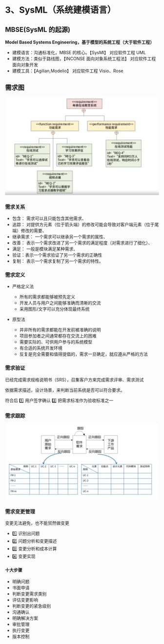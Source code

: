 # 3、SysML（系统建模语言）

## MBSE(SysML 的起源)

**Model Based Systems Engineering，基于模型的系统工程（大于软件工程）**

- 建模语言：沟通标准化，MBSE 的核心。【SysMl】 对应软件工程 UML
- 建模方法：类似于路线图，【INCONSE 面向对象系统工程法】 对应软件工程面向对象开发
- 建模工具：【Agilian,Modelio】 对应软件工程 Visio、Rose

## 需求图

<img src='/picture/软考/SysML/需求图.png'/>

### 需求关系

- 包含： 需求可以且只能包含其他需求、
- 追踪： 对提供方元素（位于箭头端）的修改可能会导致对客户端元素（位于尾端）修改的需要、
- 继承需求： 一个需求可以继承另一个需求的属性、
- 改善： 表示一个需求改进了另一个需求的满足程度（对需求进行了细化）、
- 满足： 一般是模块满足某种需求、
- 验证：表示一个需求验证了另一个需求的正确性
- 复制： 表示一个需求复制了另一个需求的特性。

### 需求定义

- 严格定义法

  - 所有的需求都能够被预先定义
  - 开发人员与用户之间能够准确而清晰的交流
  - 采用图形/文字可以充分体现最终系统

- 原型法

  - 并非所有的需求都能在开发前被准确的说明
  - 项目参加者之间通常都存在交流上的困难
  - 需要实际的、可供用户参与的系统模型
  - 有合适的系统开发环境
  - 反复是完全需要和值得提倡的，需求一旦确定，就应遵从严格的方法

### 需求验证

已经完成需求规格说明书（SRS），召集客户方来完成需求评审、需求测试

依据需求描述，设计场景，来判断当前系统是否可以符合要求。

符合后 1️⃣ 用户签字确认 2️⃣ 把需求标准作为验收标准之一

### 需求跟踪

<img src='/picture/软考/SysML/需求跟踪.png'/>

### 需求变更管理

变更无法避免，也不能贸然做变更

- 1️⃣ 识别出问题
- 2️⃣ 问题分析和变更描述
- 3️⃣ 变更分析和成本计算
- 4️⃣ 变更实现

#### **十大步骤**

- 明确问题
- 书面申请
- 判断变更需求类别
- 评估变更影响
- 判断变更的紧急级别
- 沟通确认
- 明确解决方案
- 审批管理
- 执行变更
- 版本控制
